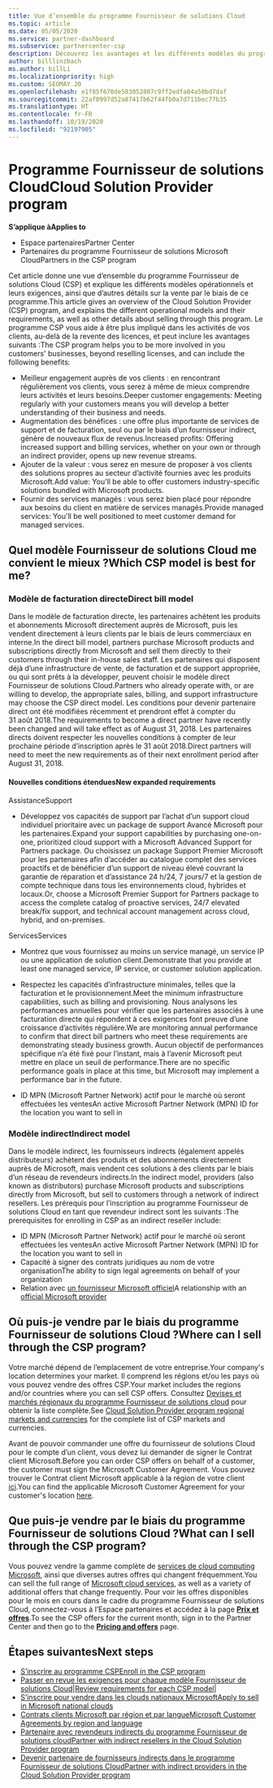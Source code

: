 ```yaml
---
title: Vue d’ensemble du programme Fournisseur de solutions Cloud
ms.topic: article
ms.date: 05/05/2020
ms.service: partner-dashboard
ms.subservice: partnercenter-csp
description: Découvrez les avantages et les différents modèles du programme Fournisseur de solutions Cloud (CSP) pour aider votre entreprise à se développer en acquérant de nouveaux clients et une nouvelle expertise.
author: billlinzbach
ms.author: billLi
ms.localizationpriority: high
ms.custom: SEOMAY.20
ms.openlocfilehash: e1f85f670de583052807c9ff2edfa84a50bd7daf
ms.sourcegitcommit: 22af0997d52a87417b62f44fb0a7d711bec77b35
ms.translationtype: HT
ms.contentlocale: fr-FR
ms.lasthandoff: 10/19/2020
ms.locfileid: "92197905"
---
```

# <a name="cloud-solution-provider-program"></a><span data-ttu-id="64c0d-103">Programme Fournisseur de solutions Cloud</span><span class="sxs-lookup"><span data-stu-id="64c0d-103">Cloud Solution Provider program</span></span> 

<span data-ttu-id="64c0d-104">**S’applique à**</span><span class="sxs-lookup"><span data-stu-id="64c0d-104">**Applies to**</span></span>

- <span data-ttu-id="64c0d-105">Espace partenaires</span><span class="sxs-lookup"><span data-stu-id="64c0d-105">Partner Center</span></span>
- <span data-ttu-id="64c0d-106">Partenaires du programme Fournisseur de solutions Microsoft Cloud</span><span class="sxs-lookup"><span data-stu-id="64c0d-106">Partners in the CSP program</span></span>

<span data-ttu-id="64c0d-107">Cet article donne une vue d’ensemble du programme Fournisseur de solutions Cloud (CSP) et explique les différents modèles opérationnels et leurs exigences, ainsi que d’autres détails sur la vente par le biais de ce programme.</span><span class="sxs-lookup"><span data-stu-id="64c0d-107">This article gives an overview of the Cloud Solution Provider (CSP) program, and explains the different operational models and their requirements, as well as other details about selling through this program.</span></span>  <span data-ttu-id="64c0d-108">Le programme CSP vous aide à être plus impliqué dans les activités de vos clients, au-delà de la revente des licences, et peut inclure les avantages suivants :</span><span class="sxs-lookup"><span data-stu-id="64c0d-108">The CSP program helps you to be more involved in you customers' businesses, beyond reselling licenses, and can include the following benefits:</span></span> 

- <span data-ttu-id="64c0d-109">Meilleur engagement auprès de vos clients : en rencontrant régulièrement vos clients, vous serez à même de mieux comprendre leurs activités et leurs besoins.</span><span class="sxs-lookup"><span data-stu-id="64c0d-109">Deeper customer engagements: Meeting regularly with your customers means you will develop a better understanding of their business and needs.</span></span>
- <span data-ttu-id="64c0d-110">Augmentation des bénéfices : une offre plus importante de services de support et de facturation, seul ou par le biais d’un fournisseur indirect, génère de nouveaux flux de revenus.</span><span class="sxs-lookup"><span data-stu-id="64c0d-110">Increased profits: Offering increased support and billing services, whether on your own or through an indirect provider, opens up new revenue streams.</span></span>  
- <span data-ttu-id="64c0d-111">Ajouter de la valeur : vous serez en mesure de proposer à vos clients des solutions propres au secteur d’activité fournies avec les produits Microsoft.</span><span class="sxs-lookup"><span data-stu-id="64c0d-111">Add value: You'll be able to offer customers industry-specific solutions bundled with Microsoft products.</span></span>
- <span data-ttu-id="64c0d-112">Fournir des services managés : vous serez bien placé pour répondre aux besoins du client en matière de services managés.</span><span class="sxs-lookup"><span data-stu-id="64c0d-112">Provide managed services: You'll be well positioned to meet customer demand for managed services.</span></span> 

## <a name="which-csp-model-is-best-for-me"></a><span data-ttu-id="64c0d-113">Quel modèle Fournisseur de solutions Cloud me convient le mieux ?</span><span class="sxs-lookup"><span data-stu-id="64c0d-113">Which CSP model is best for me?</span></span>

### <a name="direct-bill-model"></a><span data-ttu-id="64c0d-114">Modèle de facturation directe</span><span class="sxs-lookup"><span data-stu-id="64c0d-114">Direct bill model</span></span>

 <span data-ttu-id="64c0d-115">Dans le modèle de facturation directe, les partenaires achètent les produits et abonnements Microsoft directement auprès de Microsoft, puis les vendent directement à leurs clients par le biais de leurs commerciaux en interne.</span><span class="sxs-lookup"><span data-stu-id="64c0d-115">In the direct bill model, partners purchase Microsoft products and subscriptions directly from Microsoft and sell them directly to their customers through their in-house sales staff.</span></span> <span data-ttu-id="64c0d-116">Les partenaires qui disposent déjà d’une infrastructure de vente, de facturation et de support appropriée, ou qui sont prêts à la développer, peuvent choisir le modèle direct Fournisseur de solutions Cloud.</span><span class="sxs-lookup"><span data-stu-id="64c0d-116">Partners who already operate with, or are willing to develop, the appropriate sales, billing, and support infrastructure may choose the CSP direct model.</span></span> <span data-ttu-id="64c0d-117">Les conditions pour devenir partenaire direct ont été modifiées récemment et prendront effet à compter du 31 août 2018.</span><span class="sxs-lookup"><span data-stu-id="64c0d-117">The requirements to become a direct partner have recently been changed and will take effect as of August 31, 2018.</span></span> <span data-ttu-id="64c0d-118">Les partenaires directs doivent respecter les nouvelles conditions à compter de leur prochaine période d’inscription après le 31 août 2018.</span><span class="sxs-lookup"><span data-stu-id="64c0d-118">Direct partners will need to meet the new requirements as of their next enrollment period after August 31, 2018.</span></span>

#### <a name="new-expanded-requirements"></a><span data-ttu-id="64c0d-119">Nouvelles conditions étendues</span><span class="sxs-lookup"><span data-stu-id="64c0d-119">New expanded requirements</span></span>

<span data-ttu-id="64c0d-120">Assistance</span><span class="sxs-lookup"><span data-stu-id="64c0d-120">Support</span></span>

- <span data-ttu-id="64c0d-121">Développez vos capacités de support par l’achat d’un support cloud individuel prioritaire avec un package de support Avancé Microsoft pour les partenaires.</span><span class="sxs-lookup"><span data-stu-id="64c0d-121">Expand your support capabilities by purchasing one-on-one, prioritized cloud support with a Microsoft Advanced Support for Partners package.</span></span> <span data-ttu-id="64c0d-122">Ou choisissez un package Support Premier Microsoft pour les partenaires afin d’accéder au catalogue complet des services proactifs et de bénéficier d’un support de niveau élevé couvrant la garantie de réparation et d’assistance 24 h/24, 7 jours/7 et la gestion de compte technique dans tous les environnements cloud, hybrides et locaux.</span><span class="sxs-lookup"><span data-stu-id="64c0d-122">Or, choose a Microsoft Premier Support for Partners package to access the complete catalog of proactive services, 24/7 elevated break/fix support, and technical account management across cloud, hybrid, and on-premises.</span></span>

<span data-ttu-id="64c0d-123">Services</span><span class="sxs-lookup"><span data-stu-id="64c0d-123">Services</span></span>

- <span data-ttu-id="64c0d-124">Montrez que vous fournissez au moins un service managé, un service IP ou une application de solution client.</span><span class="sxs-lookup"><span data-stu-id="64c0d-124">Demonstrate that you provide at least one managed service, IP service, or customer solution application.</span></span> 

- <span data-ttu-id="64c0d-125">Respectez les capacités d’infrastructure minimales, telles que la facturation et le provisionnement.</span><span class="sxs-lookup"><span data-stu-id="64c0d-125">Meet the minimum infrastructure capabilities, such as billing and provisioning.</span></span> <span data-ttu-id="64c0d-126">Nous analysons les performances annuelles pour vérifier que les partenaires associés à une facturation directe qui répondent à ces exigences font preuve d’une croissance d’activités régulière.</span><span class="sxs-lookup"><span data-stu-id="64c0d-126">We are monitoring annual performance to confirm that direct bill partners who meet these requirements are demonstrating steady business growth.</span></span> <span data-ttu-id="64c0d-127">Aucun objectif de performances spécifique n’a été fixé pour l’instant, mais à l’avenir Microsoft peut mettre en place un seuil de performance.</span><span class="sxs-lookup"><span data-stu-id="64c0d-127">There are no specific performance goals in place at this time, but Microsoft may implement a performance bar in the future.</span></span>

- <span data-ttu-id="64c0d-128">ID MPN (Microsoft Partner Network) actif pour le marché où seront effectuées les ventes</span><span class="sxs-lookup"><span data-stu-id="64c0d-128">An active Microsoft Partner Network (MPN) ID for the location you want to sell in</span></span>

### <a name="indirect-model"></a><span data-ttu-id="64c0d-129">Modèle indirect</span><span class="sxs-lookup"><span data-stu-id="64c0d-129">Indirect model</span></span>

<span data-ttu-id="64c0d-130">Dans le modèle indirect, les fournisseurs indirects (également appelés distributeurs) achètent des produits et des abonnements directement auprès de Microsoft, mais vendent ces solutions à des clients par le biais d’un réseau de revendeurs indirects.</span><span class="sxs-lookup"><span data-stu-id="64c0d-130">In the indirect model, providers (also known as distributors) purchase Microsoft products and subscriptions directly from Microsoft, but sell to customers through a network of indirect resellers.</span></span> <span data-ttu-id="64c0d-131">Les prérequis pour l’inscription au programme Fournisseur de solutions Cloud en tant que revendeur indirect sont les suivants :</span><span class="sxs-lookup"><span data-stu-id="64c0d-131">The prerequisites for enrolling in CSP as an indirect reseller include:</span></span>

- <span data-ttu-id="64c0d-132">ID MPN (Microsoft Partner Network) actif pour le marché où seront effectuées les ventes</span><span class="sxs-lookup"><span data-stu-id="64c0d-132">An active Microsoft Partner Network (MPN) ID for the location you want to sell in</span></span>
- <span data-ttu-id="64c0d-133">Capacité à signer des contrats juridiques au nom de votre organisation</span><span class="sxs-lookup"><span data-stu-id="64c0d-133">The ability to sign legal agreements on behalf of your organization</span></span>
- <span data-ttu-id="64c0d-134">Relation avec [un fournisseur Microsoft officiel](https://partnercenter.microsoft.com/partner/find-a-provider)</span><span class="sxs-lookup"><span data-stu-id="64c0d-134">A relationship with an [official Microsoft provider](https://partnercenter.microsoft.com/partner/find-a-provider)</span></span>

## <a name="where-can-i-sell-through-the-csp-program"></a><span data-ttu-id="64c0d-135">Où puis-je vendre par le biais du programme Fournisseur de solutions Cloud ?</span><span class="sxs-lookup"><span data-stu-id="64c0d-135">Where can I sell through the CSP program?</span></span>

<span data-ttu-id="64c0d-136">Votre marché dépend de l’emplacement de votre entreprise.</span><span class="sxs-lookup"><span data-stu-id="64c0d-136">Your company's location determines your market.</span></span> <span data-ttu-id="64c0d-137">Il comprend les régions et/ou les pays où vous pouvez vendre des offres CSP.</span><span class="sxs-lookup"><span data-stu-id="64c0d-137">Your market includes the regions and/or countries where you can sell CSP offers.</span></span> <span data-ttu-id="64c0d-138">Consultez [Devises et marchés régionaux du programme Fournisseur de solutions cloud](regional-authorization-overview.md) pour obtenir la liste complète.</span><span class="sxs-lookup"><span data-stu-id="64c0d-138">See [Cloud Solution Provider program regional markets and currencies](regional-authorization-overview.md) for the complete list of CSP markets and currencies.</span></span>

<span data-ttu-id="64c0d-139">Avant de pouvoir commander une offre du fournisseur de solutions Cloud pour le compte d’un client, vous devez lui demander de signer le Contrat client Microsoft.</span><span class="sxs-lookup"><span data-stu-id="64c0d-139">Before you can order CSP offers on behalf of a customer, the customer must sign the Microsoft Customer Agreement.</span></span> <span data-ttu-id="64c0d-140">Vous pouvez trouver le Contrat client Microsoft applicable à la région de votre client [ici](agreements.md).</span><span class="sxs-lookup"><span data-stu-id="64c0d-140">You can find the applicable Microsoft Customer Agreement for your customer's location [here](agreements.md).</span></span>  

## <a name="what-can-i-sell-through-the-csp-program"></a><span data-ttu-id="64c0d-141">Que puis-je vendre par le biais du programme Fournisseur de solutions Cloud ?</span><span class="sxs-lookup"><span data-stu-id="64c0d-141">What can I sell through the CSP program?</span></span>

<span data-ttu-id="64c0d-142">Vous pouvez vendre la gamme complète de [services de cloud computing Microsoft](https://partner.microsoft.com/cloud-solution-provider/products-and-services), ainsi que diverses autres offres qui changent fréquemment.</span><span class="sxs-lookup"><span data-stu-id="64c0d-142">You can sell the full range of [Microsoft cloud services](https://partner.microsoft.com/cloud-solution-provider/products-and-services), as well as a variety of additional offers that change frequently.</span></span> <span data-ttu-id="64c0d-143">Pour voir les offres disponibles pour le mois en cours dans le cadre du programme Fournisseur de solutions Cloud, connectez-vous à l’Espace partenaires et accédez à la page [**Prix et offres**](https://partnercenter.microsoft.com/pcv/sales).</span><span class="sxs-lookup"><span data-stu-id="64c0d-143">To see the CSP offers for the current month, sign in to the Partner Center and then go to the [**Pricing and offers**](https://partnercenter.microsoft.com/pcv/sales) page.</span></span>

## <a name="next-steps"></a><span data-ttu-id="64c0d-144">Étapes suivantes</span><span class="sxs-lookup"><span data-stu-id="64c0d-144">Next steps</span></span>

- [<span data-ttu-id="64c0d-145">S’inscrire au programme CSP</span><span class="sxs-lookup"><span data-stu-id="64c0d-145">Enroll in the CSP program</span></span>](enrolling-in-the-csp-program.md)
- <span data-ttu-id="64c0d-146">[Passer en revue les exigences pour chaque modèle Fournisseur de solutions Cloud](https://partnercenter.microsoft.com/partner/cloud-solution-provider)|</span><span class="sxs-lookup"><span data-stu-id="64c0d-146">[Review requirements for each CSP model](https://partnercenter.microsoft.com/partner/cloud-solution-provider)|</span></span>
- [<span data-ttu-id="64c0d-147">S’inscrire pour vendre dans les clouds nationaux Microsoft</span><span class="sxs-lookup"><span data-stu-id="64c0d-147">Apply to sell in Microsoft national clouds</span></span>](csp-national-clouds-overview.md)
- [<span data-ttu-id="64c0d-148">Contrats clients Microsoft par région et par langue</span><span class="sxs-lookup"><span data-stu-id="64c0d-148">Microsoft Customer Agreements by region and language</span></span>](agreements.md)
- [<span data-ttu-id="64c0d-149">Partenaire avec revendeurs indirects du programme Fournisseur de solutions cloud</span><span class="sxs-lookup"><span data-stu-id="64c0d-149">Partner with indirect resellers in the Cloud Solution Provider program</span></span>](indirect-provider-tasks-in-partner-center.md)
- [<span data-ttu-id="64c0d-150">Devenir partenaire de fournisseurs indirects dans le programme Fournisseur de solutions Cloud</span><span class="sxs-lookup"><span data-stu-id="64c0d-150">Partner with indirect providers in the Cloud Solution Provider program</span></span>](indirect-reseller-tasks-in-partner-center.md)
